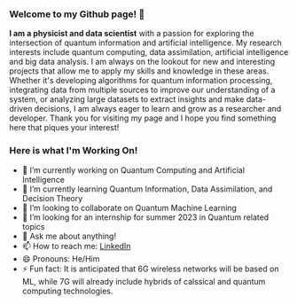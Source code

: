 ### Welcome to my Github page! 👋
**I am a physicist and data scientist** with a passion for exploring the intersection of quantum information and artificial intelligence. My research interests include quantum computing, data assimilation, artificial intelligence and big data analysis. I am always on the lookout for new and interesting projects that allow me to apply my skills and knowledge in these areas. Whether it's developing algorithms for quantum information processing, integrating data from multiple sources to improve our understanding of a system, or analyzing large datasets to extract insights and make data-driven decisions, I am always eager to learn and grow as a researcher and developer. Thank you for visiting my page and I hope you find something here that piques your interest!

### Here is what I'm Working On! 

- 🔭 I’m currently working on Quantum Computing and Artificial Intelligence
- 🌱 I’m currently learning Quantum Information, Data Assimilation, and Decision Theory
- 👯 I’m looking to collaborate on Quantum Machine Learning
- 🤔 I’m looking for an internship for summer 2023 in Quantum related topics
- 💬 Ask me about anything!
- 📫 How to reach me: [LinkedIn](https://www.linkedin.com/in/mario-herrero-gonzalez-6a0b23148/)
- 😄 Pronouns: He/Him
- ⚡ Fun fact: It is anticipated that 6G wireless networks will be based on ML, while 7G will already include hybrids of calssical and quantum computing technologies.

